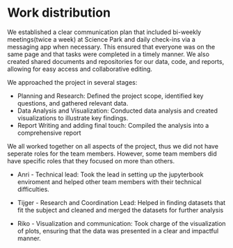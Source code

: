 # Work distribution
We established a clear communication plan that included bi-weekly meetings(twice a week) at Science Park and daily check-ins via a messaging app when necessary.  This ensured that everyone was on the same page and that tasks were completed in a timely manner. We also created shared documents and repositories for our data, code, and reports, allowing for easy access and collaborative editing.

We approached the project in several stages:

- Planning and Research: Defined the project scope, identified key questions, and gathered relevant data.
- Data Analysis and Visualization: Conducted data analysis and created visualizations to illustrate key findings.
- Report Writing and adding final touch: Compiled the analysis into a comprehensive report

We all worked together on all aspects of the project, thus we did not have seperate roles for the team members. However, some team members did have specific roles that they focused on more than others.

- Anri - Technical lead:
     Took the lead in setting up the jupyterbook enviroment and helped other team members with their technical difficulties.

- Tijger - Research and Coordination Lead:
      Helped in finding datasets that fit the subject and cleaned and merged the datasets for further analysis
        
- Riko - Visualization and communication:
       Took charge of the visualization of plots, ensuring that the data was presented in a clear and impactful manner.